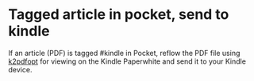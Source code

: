 # Tagged article in pocket, send to kindle
If an article (PDF) is tagged #kindle in Pocket, reflow the PDF file using [k2pdfopt](http://www.willus.com/k2pdfopt/) for viewing on the Kindle Paperwhite and send it to your Kindle device.

